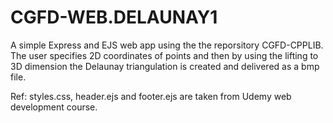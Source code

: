 # CGFD-WEB.DELAUNAY1

A simple Express and EJS web app using the the reporsitory CGFD-CPPLIB. The user specifies 2D coordinates of points and then by using the lifting to 3D dimension the 
Delaunay triangulation is created and delivered as a bmp file.

Ref: styles.css, header.ejs and footer.ejs are taken from Udemy web development course.
